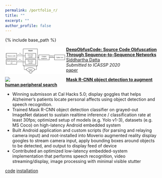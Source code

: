 ```yaml
---
permalink: /portfolio_r/
title: ""
excerpt: ""
author_profile: false
---
```


{% include base_path %}

<div class="container">
<div class="row mb-3" style="padding-bottom: 25px;">

  <div class="col-12 pt-3  px-4 pb-4   bubble offset-xl-1 col-xl-10" >

   <div class="publication media">
      <img src="https://raw.githubusercontent.com/dattasiddhartha-3/dattasiddhartha-3.github.io/master/images/ciphertext_generation.PNG" align="left" class="publogo img-fluid float-left rounded g" width="200">
      <div class="media-body">
        <p>
        <strong><a href="https://dattasiddhartha-3.github.io/portfolio/10000memorypalace/">
        DeepObfusCode: Source Code Obfuscation Through Sequence-to-Sequence Networks</a></strong>
        <!-- <span class="badge badge-danger">New!</span> -->
        <br>
        <u>Siddhartha Datta</u><br>
        <em>Submitted to ICASSP 2020</em><br> 
        <span class="links">
        <a href="https://arxiv.org/pdf/1909.01837.pdf">paper</a>
        </span> <br> </p>
      </div>
   </div>
    
    
   <div class="publication media">
      <img src="https://he-s3.s3.amazonaws.com/media/sprint/cal-hacks-50/team/475490/e253ebdepson_goggles_lq.PNG" align="left" class="publogo img-fluid float-left rounded g" width="200">
      <div class="media-body">
        <p>
        <strong><a href="https://dattasiddhartha-3.github.io/portfolio/10000memorypalace/">
        Mask R-CNN object detection to augment human peripheral search</a></strong>
        <!-- <span class="badge badge-danger">New!</span> -->
        <ul>
           <li>Winning submisson at Cal Hacks 5.0; display goggles that helps Alzheimer’s patients locate personal affects using object detection and speech recognition.</li>
            <li>Trained Mask R-CNN object detection classifier on grayed-out ImageNet dataset to sustain realtime inference / classification rate at least 30fps; optimized setup of models (e.g. Yolo v1-3), datasets (e.g. MS Coco) on high-latency Android embedded system</li>
            <li>Built Android application and custom scripts (for parsing and relaying camera input) and root-installed into Moverio augmented reality display googles to stream camera input, apply bounding boxes around objects to be detected, and output to display feed of device</li>
            <li>Contributed an optimized low-latency embedded-system implementation that performs speech recognition, video streaming/display, image processing with minimal visible stutter</li>
        </ul> 
        <span class="links">
        <a href="https://hkustconnect-my.sharepoint.com/personal/sdatta_connect_ust_hk/_layouts/15/onedrive.aspx?id=%2Fpersonal%2Fsdatta%5Fconnect%5Fust%5Fhk%2FDocuments%2FBerkeley%2FMoverio%2DMemoryPalace%2DInstructions%2Ezip&parent=%2Fpersonal%2Fsdatta%5Fconnect%5Fust%5Fhk%2FDocuments%2FBerkeley">code</a>
        <a href="https://drive.google.com/open?id=183nrhzzW63Xrgerxxk8LOU9aBcUO_XZH">installation</a>
        </span> <br> </p>
      </div>
   </div>

  </div>
</div>
</div>



